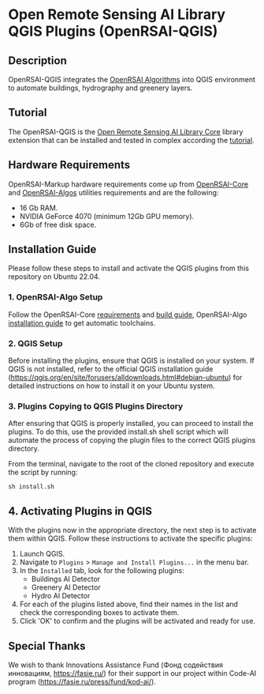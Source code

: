 # Open Remote Sensing AI Library QGIS Plugins (OpenRSAI-QGIS)

## Description

OpenRSAI-QGIS integrates the [OpenRSAI Algorithms](https://github.com/miron77s/open_rsai_algos) into QGIS environment to automate buildings, hydrography and greenery layers.

## Tutorial

The OpenRSAI-QGIS is the [Open Remote Sensing AI Library Core](https://github.com/miron77s/open_rsai) library extension that can be installed and tested in complex according the [tutorial](https://github.com/miron77s/open_rsai/blob/main/tutorial/TUTORIAL.md). 

## Hardware Requirements

OpenRSAI-Markup hardware requirements come up from [OpenRSAI-Core](https://github.com/miron77s/open_rsai#hardware) and [OpenRSAI-Algos](https://github.com/miron77s/open_rsai_algos#hardware) utilities requirements and are the following:


 - 16 Gb RAM.
 - NVIDIA GeForce 4070 (minimum 12Gb GPU memory).
 - 6Gb of free disk space.


## Installation Guide

Please follow these steps to install and activate the QGIS plugins from this repository on Ubuntu 22.04.

### 1. OpenRSAI-Algo Setup

Follow the OpenRSAI-Core [requirements](https://github.com/miron77s/open_rsai#requirements) and [build guide](https://github.com/miron77s/open_rsai#compile-and-installation-using-cmake), OpenRSAI-Algo [installation guide](https://github.com/miron77s/open_rsai_algos?tab=readme-ov-file#installation) to get automatic toolchains.

### 2. QGIS Setup

Before installing the plugins, ensure that QGIS is installed on your system. If QGIS is not installed, refer to the official QGIS installation guide (https://qgis.org/en/site/forusers/alldownloads.html#debian-ubuntu) for detailed instructions on how to install it on your Ubuntu system.

### 3. Plugins Copying to QGIS Plugins Directory

After ensuring that QGIS is properly installed, you can proceed to install the plugins. To do this, use the provided install.sh shell script which will automate the process of copying the plugin files to the correct QGIS plugins directory.

From the terminal, navigate to the root of the cloned repository and execute the script by running:

```
sh install.sh
```

## 4. Activating Plugins in QGIS

With the plugins now in the appropriate directory, the next step is to activate them within QGIS. Follow these instructions to activate the specific plugins:

1. Launch QGIS.
2. Navigate to `Plugins` > `Manage and Install Plugins...` in the menu bar.
3. In the `Installed` tab, look for the following plugins:
    - Buildings AI Detector
    - Greenery AI Detector
    - Hydro AI Detector
4. For each of the plugins listed above, find their names in the list and check the corresponding boxes to activate them.
5. Click 'OK' to confirm and the plugins will be activated and ready for use.

## Special Thanks

We wish to thank Innovations Assistance Fund (Фонд содействия инновациям, https://fasie.ru/)
for their support in our project within Code-AI program (https://fasie.ru/press/fund/kod-ai/).